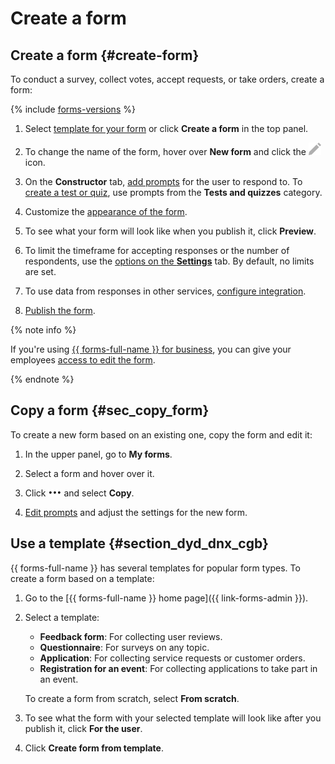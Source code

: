 # Create a form



## Create a form {#create-form}

To conduct a survey, collect votes, accept requests, or take orders, create a form:

{% include [forms-versions](../_includes/forms/forms-versions.md) %}

1. Select [template for your form](#section_dyd_dnx_cgb) or click **Create a form** in the top panel.

1. To change the name of the form, hover over **New form** and click the ![](../_assets/forms/edit.png) icon.

1. On the **Constructor** tab, [add prompts](add-questions.md) for the user to respond to.
To [create a test or quiz](tests.md), use prompts from the **Tests and quizzes** category.

1. Customize the [appearance of the form](appearance.md).

1. To see what your form will look like when you publish it, click **Preview**.

1. To limit the timeframe for accepting responses or the number of respondents, use the [options on the **Settings**](restrictions.md)  tab. By default, no limits are set.

1. To use data from responses in other services, [configure integration](notifications.md).

1. [Publish the form](publish.md).


{% note info %}

If you're using [{{ forms-full-name }} for business](forms-for-org.md), you can give your employees [access to edit the form](forms-settings.md#section_vcf_h5b_tbb).

{% endnote %}

## Copy a form {#sec_copy_form}

To create a new form based on an existing one, copy the form and edit it:

1. In the upper panel, go to **My forms**.

1. Select a form and hover over it.

1. Click ![](../_assets/forms/context-menu.png) and select **Copy**.

1. [Edit prompts](add-questions.md) and adjust the settings for the new form.

## Use a template {#section_dyd_dnx_cgb}

{{ forms-full-name }} has several templates for popular form types. To create a form based on a template:

1. Go to the [{{ forms-full-name }} home page]({{ link-forms-admin }}).

1. Select a template:
    - **Feedback form**: For collecting user reviews.
    - **Questionnaire**: For surveys on any topic.
    - **Application**: For collecting service requests or customer orders.
    - **Registration for an event**: For collecting applications to take part in an event.

    To create a form from scratch, select **From scratch**.

1. To see what the form with your selected template will look like after you publish it, click **For the user**.

1. Click **Create form from template**.

<!-- ![](../_assets/forms/templates.png) -->

